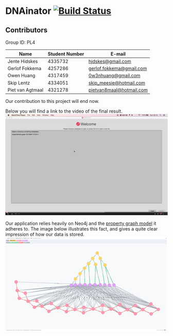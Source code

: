 # DNAinator [![Build Status](https://travis-ci.org/DNAinator/dnainator.svg?branch=master)](https://travis-ci.org/DNAinator/dnainator)

## Contributors

Group ID: PL4

| Name             | Student Number | E-mail                    |
|------------------|----------------|---------------------------|
| Jente Hidskes    | 4335732        | hjdskes@gmail.com         |
| Gerlof Fokkema   | 4257286        | gerlof.fokkema@gmail.com  |
| Owen Huang       | 4317459        | 0w3nhuang@gmail.com       |
| Skip Lentz       | 4334051        | skip_meesie@hotmail.com   |
| Piet van Agtmaal | 4321278        | pietvan8maal@hotmail.com  |

Our contribution to this project will end now.

Below you will find a link to the video of the final result.
[![Final Result](doc/youtube.png)](https://youtu.be/-mr0c3p1dTw)

Our application relies heavily on Neo4j and the [property graph model](https://github.com/tinkerpop/blueprints/wiki/Property-Graph-Model) it adheres to.
The image below illustrates this fact, and gives a quite clear impression of how our data is stored.
![Property Graph Model](doc/propertygraphmodel.png)
